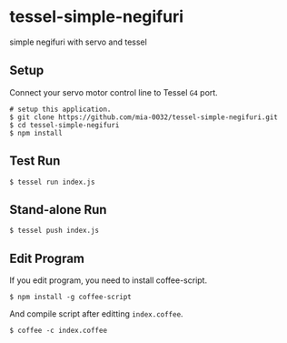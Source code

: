 tessel-simple-negifuri
======================

simple negifuri with servo and tessel

## Setup

Connect your servo motor control line to Tessel `G4` port.

```
# setup this application.
$ git clone https://github.com/mia-0032/tessel-simple-negifuri.git
$ cd tessel-simple-negifuri
$ npm install
```

## Test Run

```
$ tessel run index.js
```

## Stand-alone Run

```
$ tessel push index.js
```

## Edit Program

If you edit program, you need to install coffee-script.

```
$ npm install -g coffee-script
```

And compile script after editting `index.coffee`.

```
$ coffee -c index.coffee
```

